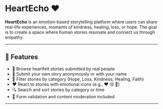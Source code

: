 # HeartEcho ❤️

**HeartEcho** is an emotion-based storytelling platform where users can share real-life experiences, moments of kindness, healing, loss, or hope. The goal is to create a space where human stories resonate and connect us through empathy.

---

## 🌟 Features

- 📖 Browse heartfelt stories submitted by real people
- 📝 Submit your own story anonymously or with your name
- 🧠 Filter stories by category (Hope, Loss, Kindness, Healing, Faith)
- ❤️ React to stories with emotional icons (e.g., ❤️ 😢 🙌)
- 🔍 Search and sort stories by category or time
- 🔐 Form validation and content moderation included

---
